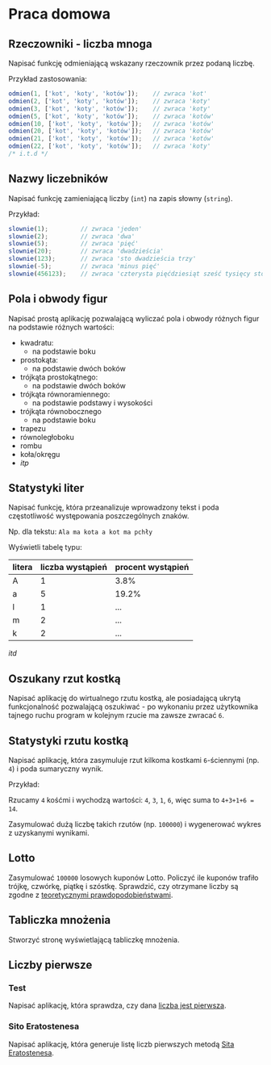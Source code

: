 # Praca domowa

## Rzeczowniki - liczba mnoga

Napisać funkcję odmieniającą wskazany rzeczownik przez podaną liczbę.

Przykład zastosowania:
```javascript
odmien(1, ['kot', 'koty', 'kotów']);    // zwraca 'kot'
odmien(2, ['kot', 'koty', 'kotów']);    // zwraca 'koty'
odmien(3, ['kot', 'koty', 'kotów']);    // zwraca 'koty'
odmien(5, ['kot', 'koty', 'kotów']);    // zwraca 'kotów'
odmien(10, ['kot', 'koty', 'kotów']);   // zwraca 'kotów'
odmien(20, ['kot', 'koty', 'kotów']);   // zwraca 'kotów'
odmien(21, ['kot', 'koty', 'kotów']);   // zwraca 'kotów'
odmien(22, ['kot', 'koty', 'kotów']);   // zwraca 'koty'
/* i.t.d */
```

## Nazwy liczebników

Napisać funkcję zamieniającą liczby (`int`) na zapis słowny (`string`).

Przykład:
```javascript
slownie(1);         // zwraca 'jeden'
slownie(2);         // zwraca 'dwa'
slownie(5);         // zwraca 'pięć'
slownie(20);        // zwraca 'dwadzieścia'
slownie(123);       // zwraca 'sto dwadzieścia trzy'
slownie(-5);        // zwraca 'minus pięć'
slownie(456123);    // zwraca 'czterysta pięćdziesiąt sześć tysięcy sto dwadzieścia trzy'
```

## Pola i obwody figur

Napisać prostą aplikację pozwalającą wyliczać pola i obwody różnych figur na podstawie różnych wartości:

- kwadratu:
  - na podstawie boku
- prostokąta:
  - na podstawie dwóch boków
- trójkąta prostokątnego:
  - na podstawie dwóch boków
- trójkąta równoramiennego:
  - na podstawie podstawy i wysokości
- trójkąta równobocznego
  - na podstawie boku
- trapezu
- równoległoboku
- rombu
- koła/okręgu
- *itp*

## Statystyki liter

Napisać funkcję, która przeanalizuje wprowadzony tekst i poda częstotliwość występowania poszczególnych znaków.

Np. dla tekstu: `Ala ma kota a kot ma pchły`

Wyświetli tabelę typu:

|litera|liczba wystąpień|procent wystąpień|
|---|----|-------|
| A |  1 | 3.8%  |
| a |  5 | 19.2% |
| l |  1 | ...   |
| m |  2 | ...   |
| k |  2 | ...   |
*itd*

## Oszukany rzut kostką

Napisać aplikację do wirtualnego rzutu kostką, ale posiadającą ukrytą funkcjonalność pozwalającą oszukiwać - po wykonaniu przez użytkownika tajnego ruchu program w kolejnym rzucie ma zawsze zwracać `6`.

## Statystyki rzutu kostką

Napisać aplikację, która zasymuluje rzut kilkoma kostkami `6`-ściennymi (np. `4`) i poda sumaryczny wynik.

Przykład:

Rzucamy `4` kośćmi i wychodzą wartości: `4`, `3`, `1`, `6`, więc suma to `4+3+1+6 = 14`.

Zasymulować dużą liczbę takich rzutów (np. `100000`) i wygenerować wykres z uzyskanymi wynikami.

## Lotto

Zasymulować `100000` losowych kuponów Lotto. Policzyć ile kuponów trafiło trójkę, czwórkę, piątkę i szóstkę. Sprawdzić, czy otrzymane liczby są zgodne z [teoretycznymi prawdopodobieństwami](https://pl.wikipedia.org/wiki/Lotto_(gra_liczbowa)#Prawdopodobie%C5%84stwo_trafienia_w_Lotto).

## Tabliczka mnożenia

Stworzyć stronę wyświetlającą tabliczkę mnożenia.

## Liczby pierwsze

### Test
Napisać aplikację, która sprawdza, czy dana [liczba jest pierwsza](https://pl.wikipedia.org/wiki/Liczba_pierwsza).

### Sito Eratostenesa
Napisać aplikację, która generuje listę liczb pierwszych metodą [Sita Eratostenesa](https://pl.wikipedia.org/wiki/Sito_Eratostenesa).


